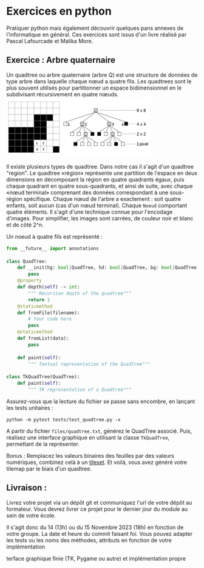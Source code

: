 # Exercices en python

Pratiquer python mais également découvrir quelques pans annexes de l'informatique en général.
Ces exercices sont issus d'un livre réalisé par Pascal Lafourcade et Malika More.

## Exercice : Arbre quaternaire
Un quadtree ou arbre quaternaire (arbre Q) est une structure de données de type arbre dans laquelle chaque nœud a quatre fils. Les quadtrees sont le plus souvent utilisés pour partitionner un espace bidimensionnel en le subdivisant récursivement en quatre nœuds. 
![img.png](file/quadtree.png)

Il existe plusieurs types de quadtree. Dans notre cas il s'agit d'un quadtree "region".
Le quadtree «région» représente une partition de l'espace en deux dimensions en décomposant la région en quatre quadrants égaux, puis chaque quadrant en quatre sous-quadrants, et ainsi de suite, avec chaque «nœud terminal» comprenant des données correspondant à une sous-région spécifique. Chaque nœud de l'arbre a exactement : soit quatre enfants, soit aucun (cas d'un nœud terminal).
Chaque `Noeud` comportant quatre éléments. Il s'agit d'une technique connue pour l'encodage d'images.  Pour simplifier, les images sont carrées, de couleur noir et blanc 
et de côté 2^n.

Un noeud à quatre fils est représenté : 
```python
from __future__ import annotations

class QuadTree:
    def __init(hg: bool|QuadTree, hd: bool|QuadTree, bg: bool|QuadTree, bd: bool|QuadTree):
        pass
    @property
    def depth(self) -> int:
        """ Recursion depth of the quadtree"""
        return 1
    @staticmethod
    def fromFile(filename):
        # Your code here
        pass
    @staticmethod
    def fromList(data):
        pass 
    
    def paint(self):
        """ Textual representation of the QuadTree"""

class TkQuadTree(QuadTree):
    def paint(self):
        """ TK representation of a Quadtree"""
```

Assurez-vous que la lecture du fichier se passe sans encombre, en lançant les tests unitaires :
```shell
python -m pytest tests/test_quadtree.py -x
```

A partir du fichier `files/quadtree.txt`, générez le QuadTree associé. 
Puis, réalisez une interface graphique en utilisant la classe `TkQuadTree`, permettant de la représenter. 

Bonus : 
Remplacez les valeurs binaires des feuilles par des valeurs numériques, combinez celà à un [tileset](https://docs.godotengine.org/en/stable/_images/using_tilesets_kenney_abstract_platformer_tile_sheet.webp). 
Et voilà, vous avez généré votre tilemap par le biais d'un quadtree.

## Livraison :
Livrez votre projet via un dépôt git et communiquez l'url de votre dépôt au formateur. 
Vous devrez livrer ce projet pour le dernier jour du module au sein de votre école. 

Il s'agit donc du 14 (13h) ou du 15 Novembre 2023 (18h) en fonction de votre groupe. La date et heure du commit faisant foi.
Vous pouvez adapter les tests ou les noms des méthodes, attributs en fonction de votre implémentation

terface graphique finie (TK, Pygame ou autre) et implémentation propre